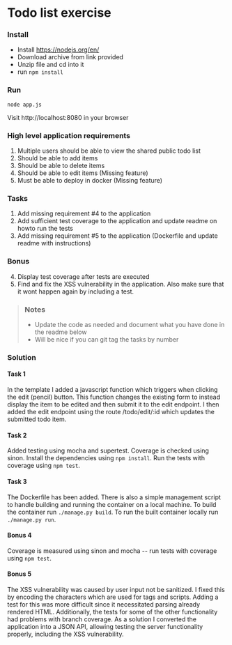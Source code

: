 # Todo list exercise

### Install

- Install https://nodejs.org/en/
- Download archive from link provided
- Unzip file and cd into it
- run `npm install`

### Run
`node app.js`

Visit http://localhost:8080 in your browser

### High level application requirements
1. Multiple users should be able to view the shared public todo list
2. Should be able to add items
3. Should be able to delete items
4. Should be able to edit items (Missing feature)
5. Must be able to deploy in docker (Missing feature)

### Tasks
1. Add missing requirement #4 to the application
2. Add sufficient test coverage to the application and update readme on howto run the tests
3. Add missing requirement #5 to the application (Dockerfile and update readme with instructions)

### Bonus
4. Display test coverage after tests are executed
5. Find and fix the XSS vulnerability in the application. Also make sure that it wont happen again by including a test.

> ### Notes
> - Update the code as needed and document what you have done in the readme below
> - Will be nice if you can git tag the tasks by number

### Solution
#### Task 1
In the template I added a javascript function which triggers when clicking the edit (pencil) button.
This function changes the existing form to instead display the item to be edited and then submit it to the edit endpoint.
I then added the edit endpoint using the route /todo/edit/:id which updates the submitted todo item.

#### Task 2
Added testing using mocha and supertest.
Coverage is checked using sinon.
Install the dependencies using `npm install`.
Run the tests with coverage using `npm test`.

#### Task 3
The Dockerfile has been added.
There is also a simple management script to handle building and running the container on a local machine.
To build the container run `./manage.py build`.
To run the built container locally run `./manage.py run`.

#### Bonus 4
Coverage is measured using sinon and mocha -- run tests with coverage using `npm test`.

#### Bonus 5
The XSS vulnerability was caused by user input not be sanitized.
I fixed this by encoding the characters which are used for tags and scripts.
Adding a test for this was more difficult since it necessitated parsing already rendered HTML.
Additionally, the tests for some of the other functionality had problems with branch coverage.
As a solution I converted the application into a JSON API, allowing testing the server functionality properly, including the XSS vulnerability.

